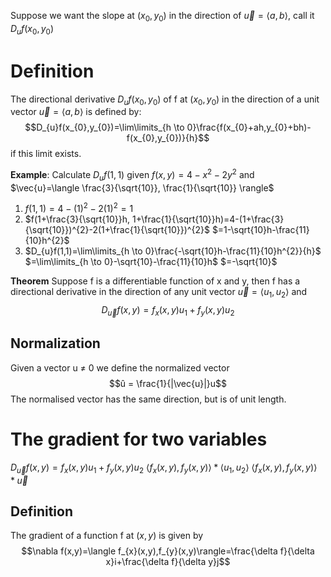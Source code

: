 Suppose we want the slope at $(x_{0},y_{0})$ in the direction of $\vec{u}=\langle a,b\rangle$, call it $D_{u}f(x_{0},y_{0})$
# Definition
The directional derivative $D_{u}f(x_{0},y_{0})$ of f at $(x_{0},y_{0})$ in the direction of a unit vector $\vec{u}=\langle a,b \rangle$ is defined by:$$D_{u}f(x_{0},y_{0})=\lim\limits_{h \to 0}\frac{f(x_{0}+ah,y_{0}+bh)-f(x_{0},y_{0})}{h}$$if this limit exists. 

**Example**: 
Calculate $D_{u}f(1,1)$
given $f(x,y)=4-x^{2}-2y^{2}$ and $\vec{u}=\langle \frac{3}{\sqrt{10}}, \frac{1}{\sqrt{10}} \rangle$ 
1. $f(1,1)=4-(1)^{2}-2(1)^{2}=1$
2. $f(1+\frac{3}{\sqrt{10}}h, 1+\frac{1}{\sqrt{10}}h)=4-(1+\frac{3}{\sqrt{10}})^{2}-2(1+\frac{1}{\sqrt{10}})^{2}$ 
				$=1-\sqrt{10}h-\frac{11}{10}h^{2}$
3. $D_{u}f(1,1)=\lim\limits_{h \to 0}\frac{-\sqrt{10}h-\frac{11}{10}h^{2}}{h}$
			$=\lim\limits_{h \to 0}-\sqrt{10}-\frac{11}{10}h$ 
			$=-\sqrt{10}$

**Theorem**
Suppose f is a differentiable function of x and y, then f has a directional derivative in the direction of any unit vector $\vec{u}=\langle u_{1},u_{2} \rangle$ and $$D_{\vec{u}}f(x,y)=f_{x}(x,y)u_{1}+f_{y}(x,y)u_{2}$$
## Normalization
Given a vector u ≠ 0 we define the normalized vector $$û = \frac{1}{|\vec{u}|}u$$The normalised vector has the same direction, but is of unit length. 

# The gradient for two variables
$D_{\vec{u}}f(x,y)=f_{x}(x,y)u_{1}+f_{y}(x,y)u_{2}$ 
				$\langle f_{x}(x,y),f_{y}(x,y) \rangle*\langle u_{1},u_{2}\rangle$ 
				$\langle f_{x}(x,y),f_{y}(x,y)\rangle*\vec{u}$
## Definition
The gradient of a function f at $(x,y)$ is given by $$\nabla f(x,y)=\langle f_{x}(x,y),f_{y}(x,y)\rangle=\frac{\delta f}{\delta x}i+\frac{\delta f}{\delta y}j$$
